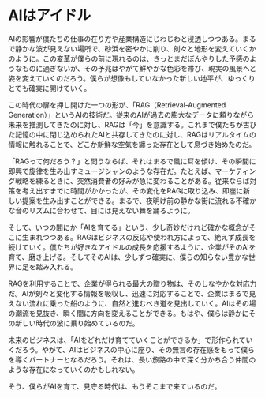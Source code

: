 # AIはアイドル

AIの影響が僕たちの仕事の在り方や産業構造にじわじわと浸透しつつある。まるで静かな波が見えない場所で、砂浜を密やかに削り、刻々と地形を変えていくかのように。この変革が僕らの前に現れるのは、きっとまだぼんやりした予感のようなものに過ぎないが、その予兆はやがて鮮やかな色彩を帯び、現実の風景へと姿を変えていくのだろう。僕らが想像もしていなかった新しい地平が、ゆっくりとでも確実に開けていく。

この時代の扉を押し開けた一つの形が、「RAG（Retrieval-Augmented Generation）」というAIの技術だ。従来のAIが過去の膨大なデータに頼りながら未来を推測してきたのに対し、RAGは「今」を意識する。これまで僕たちが古びた記憶の中に閉じ込められたAIと共存してきたのに対し、RAGはリアルタイムの情報に触れることで、どこか新鮮な空気を纏った存在として息づき始めたのだ。

「RAGって何だろう？」と問うならば、それはまるで風に耳を傾け、その瞬間に即興で旋律を生み出すミュージシャンのような存在だ。たとえば、マーケティング戦略を練るときに、突然消費者の好みが急に変わることがある。従来ならば対策を考え出すまでに時間がかかったが、その変化をRAGに取り込み、即座に新しい提案を生み出すことができる。まるで、夜明け前の静かな街に流れる不確かな音のリズムに合わせて、目には見えない舞を踊るように。

そして、いつの間にか「AIを育てる」という、少し奇妙だけれど確かな概念がそこに生まれつつある。RAGはビジネスの反応や使われ方によって、絶えず成長を続けていく。僕たちが好きなアイドルの成長を応援するように、企業がそのAIを育て、磨き上げる。そしてそのAIは、少しずつ確実に、僕らの知らない豊かな世界に足を踏み入れる。

RAGを利用することで、企業が得られる最大の贈り物は、そのしなやかな対応力だ。AIが刻々と変化する情報を吸収し、迅速に対応することで、企業はまるで見えない流れに乗った船のように、自然と進むべき道を見出していく。AIはその場の潮流を見抜き、瞬く間に方向を変えることができる。もはや、僕らは静かにその新しい時代の波に乗り始めているのだ。

未来のビジネスは、「AIをどれだけ育てていくことができるか」で形作られていくだろう。やがて、AIはビジネスの中心に座り、その無言の存在感をもって僕らを導くパートナーとなるだろう。それは、長い旅路の中で深く分かち合う仲間のような存在になっていくのかもしれない。

そう、僕らがAIを育て、見守る時代は、もうそこまで来ているのだ。